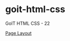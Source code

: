 # goit-html-css
<p> GoIT HTML CSS - 22 </p>
<p><a href="https://www.figma.com/file/rWzutuk48dEymobNaqMDY2/Wireframing-in-Figma?node-id=0%3A817">Page Layout</a></p>
